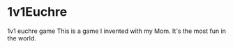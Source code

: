 1v1Euchre
=========

1v1 euchre game
This is a game I invented with my Mom. It's the most fun in the world. 
